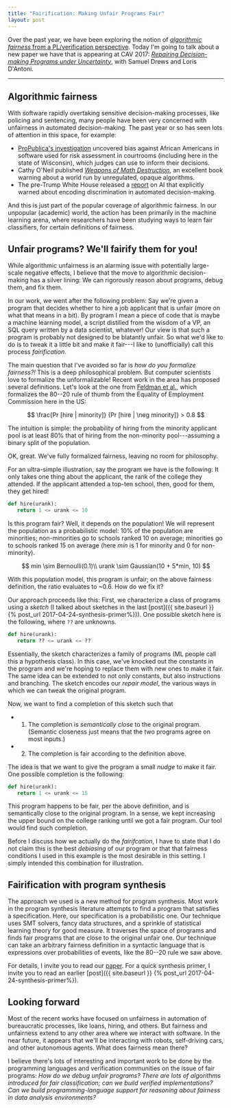 ```yaml
---
title: "Fairification: Making Unfair Programs Fair"
layout: post
---
```


Over the past year, we have been exploring the notion of [*algorithmic fairness* from a PL/verification perspective](http://pages.cs.wisc.edu/~aws/papers/fatml16.pdf).
Today I'm going to talk about a new paper we have that is appearing at CAV 2017: [*Repairing Decision-making Programs under Uncertainty*](http://pages.cs.wisc.edu/~aws/papers/cav17.pdf), with Samuel Drews and Loris D'Antoni.

---

## Algorithmic fairness

With software rapidly overtaking sensitive decision-making processes, like policing and sentencing, many people have been very concerned with unfairness in automated decision-making.
The past year or so has seen lots of attention in this space, for example:
* [ProPublica's investigation](https://www.propublica.org/article/machine-bias-risk-assessments-in-criminal-sentencing) uncovered bias against African Americans in software used for risk assessment in courtrooms (including here in the state of  Wisconsin), which judges can use to inform their decisions.
* Cathy O'Neil published [*Weapons of Math Destruction*](https://www.amazon.com/Weapons-Math-Destruction-Increases-Inequality/dp/0553418815), an excellent book warning about a world run by unregulated, opaque algorithms.
* The pre-Trump White House released a [report](https://obamawhitehouse.archives.gov/sites/default/files/whitehouse_files/microsites/ostp/NSTC/preparing_for_the_future_of_ai.pdf) on AI that explicitly warned about encoding discrimination in automated decision-making.

And this is just part of the popular coverage of algorithmic fairness.
In our unpopular (academic) world, the action has been primarily in the machine learning arena, where researchers have been studying ways to learn fair classifiers, for certain definitions of fairness.



## Unfair programs? We'll fairify them for you!

While algorithmic unfairness is an alarming
issue with potentially large-scale negative effects,
I believe that the move to algorithmic decision-making
has a silver lining: We can rigorously
reason about programs, debug them, and fix them.

In our work, we went after the following problem:
Say we're given a program that decides
whether to hire a job applicant
that is unfair (more on what that means in a bit).
By program I mean a piece of code that
is maybe a machine learning model, a
script distilled from the wisdom of a VP,
an SQL query written by a data scientist, whatever!
Our view is that such a program is probably
not designed to be blatantly unfair.
So what we'd like to do is to tweak it a little
bit and make it fair---I like to (unofficially)
call this process *fairification*.

The main question that I've avoided
so far is *how do you formalize fairness?!*
This is a deep philosophical problem.
But computer scientists love to formalize
the unformalizable!
Recent work in the area has proposed
several definitions.
Let's look at the one from [Feldman et al.](https://arxiv.org/pdf/1412.3756.pdf),
which formalizes  the 80--20
rule of thumb from the Equality of Employment
Commission here in the US:

$$
\frac{Pr [hire | minority]}
{Pr [hire | \neg minority]} > 0.8
$$

The intuition is simple: the probability
of hiring from the minority applicant pool
is at least 80% that of hiring from the non-minority pool---assuming a binary split
of the population.

OK, great. We've fully formalized
fairness, leaving no room for philosophy.

For an ultra-simple illustration,
say the program we have is the following:
It only takes one thing about the applicant,
the rank of the college they attended.
If the applicant attended a top-ten
school, then, good for them, they get hired!

```python
def hire(urank):
   return 1 <= urank <= 10
```

Is this program fair?
Well, it depends on the population!
We will represent the population as
a probabilistic model:
10% of the population are minorities;
non-minorities go to schools ranked 10
on average; minorities go to schools
ranked 15 on average (here $min$
is 1 for minority and 0 for non-minority).

$$
min \sim Bernoulli(0.1)\\
urank \sim Gaussian(10 + 5*min, 10)
$$

With this population model,
this program is unfair; on the above
fairness definition, the ratio
evaluates to ~0.6.
How do we fix it?

Our approach proceeds like this:
First, we characterize a class
of programs using a *sketch*
(I talked about sketches in the last [post]({{ site.baseurl }} {% post_url 2017-04-24-synthesis-primer%})).
One possible sketch here is the following,
where ```??``` are unknowns.

```python
def hire(urank):
   return ?? <= urank <= ??
```

Essentially, the sketch characterizes
a family of programs
(ML people call this a hypothesis class).
In this case, we've knocked out
the constants in the program and
we're hoping to replace them with new ones
to make it fair.
The same idea can be extended to not only
constants, but also instructions and branching.
The sketch encodes our *repair model*,
the various ways in which we can tweak
the original program.

Now, we want to find a completion of this
sketch such that
* 1) The completion is *semantically close* to the original program.
(Semantic closeness  just means that
  the two programs agree on most inputs.)
* 2) The completion is fair according
to the definition above.

The idea is that we want to give the program a small *nudge* to make it fair.
One possible completion is the following:
```python
def hire(urank):
   return 1 <= urank <= 15
```
This program happens to be fair, per the above definition, and is semantically close to the original program.
In a sense, we kept increasing the upper bound on the college ranking until we got a fair program. Our tool would find such completion.

Before I discuss how we actually do the *fairifcation*,
I have to state that I do not claim this is the best *debiasing* of our program or
that that fairness conditions I used in this example is the most desirable in this setting.
I simply intended this combination for illustration.

## Fairification with program synthesis

The approach we used is a new method for
program synthesis.
Most work in the program synthesis literature
attempts to find a program that satisfies a specification.
Here, our specification is a probabilistic one.
Our technique uses SMT solvers, fancy data structures,
and a sprinkle of statistical learning theory for good measure.
It traverses the space of programs
and finds fair programs that are close to the original unfair one.
Our technique can take an arbitrary fairness
definition in a syntactic language that
is expressions over probabilities of events, like the
80--20 rule we saw above.


For details, I invite you to read our [paper](http://pages.cs.wisc.edu/~aws/papers/cav17.pdf).
For a quick synthesis primer, I invite
you to read an earlier [post]({{ site.baseurl }} {% post_url 2017-04-24-synthesis-primer%}).

## Looking forward

Most of the recent works have focused on unfairness in automation of bureaucratic processes, like loans, hiring, and others.
But fairness and unfairness extend to any other area where we interact with software. In the near future, it appears that  we'll be interacting with robots, self-driving cars, and other autonomous agents. What does fairness mean there?

I believe there's lots of interesting and important
work to be done by the programming languages
and verification communities on the issue
of fair programs:
*How do we debug unfair programs?
There are lots of algorithms introduced
for fair classification; can we build verified implementations? Can we build programming-language support for reasoning
about fairness in data analysis environments?*
